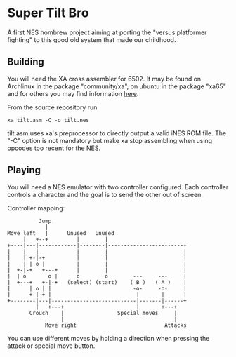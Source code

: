 # Super Tilt Bro

A first NES hombrew project aiming at porting the "versus platformer fighting" to this good old system that made our childhood.

## Building

You will need the XA cross assembler for 6502. It may be found on Archlinux in the package "community/xa", on ubuntu in the package "xa65"  and for others you may find information [here](http://www.floodgap.com/retrotech/xa/).

From the source repository run
```
xa tilt.asm -C -o tilt.nes
```

tilt.asm uses xa's preprocessor to directly output a valid iNES ROM file. The "-C" option is not mandatory but make xa stop assembling when using opcodes too recent for the NES.

## Playing

You will need a NES emulator with two controller configured. Each controller controls a character and the goal is to send the other out of screen.

Controller mapping:
```
          Jump
            |
Move left   |      Unused   Unused
     |   +--+         |        |
+----|---|------------|--------|------------------------+
|    |   |            |        |                        |
|    | +-|-+          |        |                        |
|    | | o |          |        |                        |
|  +-|-+   +---+      |        |                        |
|  | o       o |      o        o        ---     ---     |
|  +---+   +-|-+   (select) (start)    ( B )   ( A )    |
|      | o | |                          -o-     -o-     |
|      +-|-+ |                           |       |      |
+--------|---|---------------------------|-------|------+
         |   +---+                       |       +---+
       Crouch    |                 Special moves     |
                 |                                   |
            Move right                            Attacks
```

You can use different moves by holding a direction when pressing the attack or special move button.
